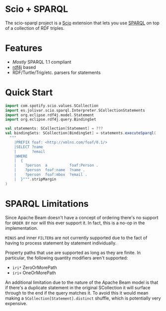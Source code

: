 # Scio + SPARQL

The scio-sparql project is a [Scio](https://github.com/spotify/scio) extension
that lets you use [SPARQL](https://en.wikipedia.org/wiki/SPARQL) on top of a
collection of RDF triples.

# Features
* _Mostly_ SPARQL 1.1 compliant
* [rdf4j](https://rdf4j.org/) based
* RDF/Turtle/Trig/etc. parsers for statements

# Quick Start

```scala
import com.spotify.scio.values.SCollection
import es.jolivar.scio.sparql.Interpreter.SCollectionStatements
import org.eclipse.rdf4j.model.Statement
import org.eclipse.rdf4j.query.BindingSet

val statements: SCollection[Statement] = ???
val bindingSets: SCollection[BindingSet] = statements.executeSparql(
  """
    |PREFIX foaf: <http://xmlns.com/foaf/0.1/>
    |SELECT ?name 
    |       ?email
    |WHERE
    |  {
    |    ?person  a          foaf:Person .
    |    ?person  foaf:name  ?name .
    |    ?person  foaf:mbox  ?email .
    |  }""".stripMargin
)
```

# SPARQL Limitations
Since Apache Beam doesn't have a concept of ordering there's no support for `ORDER BY` nor will this ever support it.
In fact, this is a no-op in the implementation.

`MINUS` and inner `FILTER`s are not currently supported due to the fact of having to process statement by statement
individually.

Property paths that use are supported as long as they are finite. In particular, the following quantity modifiers
aren't supported:
* `iri*` ZeroOrMorePath
* `iri+` OneOrMorePath

An additional limitation due to the nature of the Apache Beam model is that if there's a duplicate statement in the
original SCollection it will surface through to the end if the query matches it. To avoid this it would mean making a
`SCollection[Statement].distinct` shuffle, which is potentially very expensive.